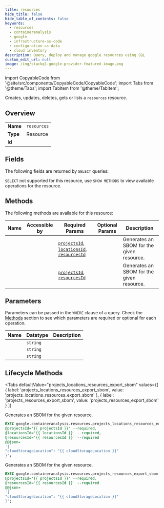 ```yaml
--- 
title: resources
hide_title: false
hide_table_of_contents: false
keywords:
  - resources
  - containeranalysis
  - google
  - infrastructure-as-code
  - configuration-as-data
  - cloud inventory
description: Query, deploy and manage google resources using SQL
custom_edit_url: null
image: /img/stackql-google-provider-featured-image.png
---
```


import CopyableCode from '@site/src/components/CopyableCode/CopyableCode';
import Tabs from '@theme/Tabs';
import TabItem from '@theme/TabItem';

Creates, updates, deletes, gets or lists a <code>resources</code> resource.

## Overview
<table><tbody>
<tr><td><b>Name</b></td><td><code>resources</code></td></tr>
<tr><td><b>Type</b></td><td>Resource</td></tr>
<tr><td><b>Id</b></td><td><CopyableCode code="google.containeranalysis.resources" /></td></tr>
</tbody></table>

## Fields

The following fields are returned by `SELECT` queries:

`SELECT` not supported for this resource, use `SHOW METHODS` to view available operations for the resource.


## Methods

The following methods are available for this resource:

<table>
<thead>
    <tr>
    <th>Name</th>
    <th>Accessible by</th>
    <th>Required Params</th>
    <th>Optional Params</th>
    <th>Description</th>
    </tr>
</thead>
<tbody>
<tr>
    <td><a href="#projects_locations_resources_export_sbom"><CopyableCode code="projects_locations_resources_export_sbom" /></a></td>
    <td><CopyableCode code="exec" /></td>
    <td><a href="#parameter-projectsId"><code>projectsId</code></a>, <a href="#parameter-locationsId"><code>locationsId</code></a>, <a href="#parameter-resourcesId"><code>resourcesId</code></a></td>
    <td></td>
    <td>Generates an SBOM for the given resource.</td>
</tr>
<tr>
    <td><a href="#projects_resources_export_sbom"><CopyableCode code="projects_resources_export_sbom" /></a></td>
    <td><CopyableCode code="exec" /></td>
    <td><a href="#parameter-projectsId"><code>projectsId</code></a>, <a href="#parameter-resourcesId"><code>resourcesId</code></a></td>
    <td></td>
    <td>Generates an SBOM for the given resource.</td>
</tr>
</tbody>
</table>

## Parameters

Parameters can be passed in the `WHERE` clause of a query. Check the [Methods](#methods) section to see which parameters are required or optional for each operation.

<table>
<thead>
    <tr>
    <th>Name</th>
    <th>Datatype</th>
    <th>Description</th>
    </tr>
</thead>
<tbody>
<tr id="parameter-locationsId">
    <td><CopyableCode code="locationsId" /></td>
    <td><code>string</code></td>
    <td></td>
</tr>
<tr id="parameter-projectsId">
    <td><CopyableCode code="projectsId" /></td>
    <td><code>string</code></td>
    <td></td>
</tr>
<tr id="parameter-resourcesId">
    <td><CopyableCode code="resourcesId" /></td>
    <td><code>string</code></td>
    <td></td>
</tr>
</tbody>
</table>

## Lifecycle Methods

<Tabs
    defaultValue="projects_locations_resources_export_sbom"
    values={[
        { label: 'projects_locations_resources_export_sbom', value: 'projects_locations_resources_export_sbom' },
        { label: 'projects_resources_export_sbom', value: 'projects_resources_export_sbom' }
    ]}
>
<TabItem value="projects_locations_resources_export_sbom">

Generates an SBOM for the given resource.

```sql
EXEC google.containeranalysis.resources.projects_locations_resources_export_sbom 
@projectsId='{{ projectsId }}' --required, 
@locationsId='{{ locationsId }}' --required, 
@resourcesId='{{ resourcesId }}' --required 
@@json=
'{
"cloudStorageLocation": "{{ cloudStorageLocation }}"
}';
```
</TabItem>
<TabItem value="projects_resources_export_sbom">

Generates an SBOM for the given resource.

```sql
EXEC google.containeranalysis.resources.projects_resources_export_sbom 
@projectsId='{{ projectsId }}' --required, 
@resourcesId='{{ resourcesId }}' --required 
@@json=
'{
"cloudStorageLocation": "{{ cloudStorageLocation }}"
}';
```
</TabItem>
</Tabs>
